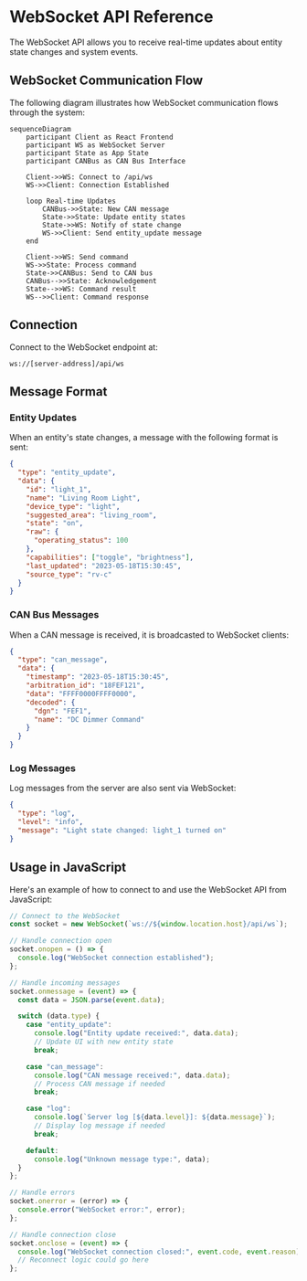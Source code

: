 # WebSocket API Reference

The WebSocket API allows you to receive real-time updates about entity state changes and system events.

## WebSocket Communication Flow

The following diagram illustrates how WebSocket communication flows through the system:

```mermaid
sequenceDiagram
    participant Client as React Frontend
    participant WS as WebSocket Server
    participant State as App State
    participant CANBus as CAN Bus Interface

    Client->>WS: Connect to /api/ws
    WS->>Client: Connection Established

    loop Real-time Updates
        CANBus->>State: New CAN message
        State->>State: Update entity states
        State->>WS: Notify of state change
        WS->>Client: Send entity_update message
    end

    Client->>WS: Send command
    WS->>State: Process command
    State->>CANBus: Send to CAN bus
    CANBus-->>State: Acknowledgement
    State-->>WS: Command result
    WS-->>Client: Command response
```

## Connection

Connect to the WebSocket endpoint at:

```text
ws://[server-address]/api/ws
```

## Message Format

### Entity Updates

When an entity's state changes, a message with the following format is sent:

```json
{
  "type": "entity_update",
  "data": {
    "id": "light_1",
    "name": "Living Room Light",
    "device_type": "light",
    "suggested_area": "living_room",
    "state": "on",
    "raw": {
      "operating_status": 100
    },
    "capabilities": ["toggle", "brightness"],
    "last_updated": "2023-05-18T15:30:45",
    "source_type": "rv-c"
  }
}
```

### CAN Bus Messages

When a CAN message is received, it is broadcasted to WebSocket clients:

```json
{
  "type": "can_message",
  "data": {
    "timestamp": "2023-05-18T15:30:45",
    "arbitration_id": "18FEF121",
    "data": "FFFF0000FFFF0000",
    "decoded": {
      "dgn": "FEF1",
      "name": "DC Dimmer Command"
    }
  }
}
```

### Log Messages

Log messages from the server are also sent via WebSocket:

```json
{
  "type": "log",
  "level": "info",
  "message": "Light state changed: light_1 turned on"
}
```

## Usage in JavaScript

Here's an example of how to connect to and use the WebSocket API from JavaScript:

```javascript
// Connect to the WebSocket
const socket = new WebSocket(`ws://${window.location.host}/api/ws`);

// Handle connection open
socket.onopen = () => {
  console.log("WebSocket connection established");
};

// Handle incoming messages
socket.onmessage = (event) => {
  const data = JSON.parse(event.data);

  switch (data.type) {
    case "entity_update":
      console.log("Entity update received:", data.data);
      // Update UI with new entity state
      break;

    case "can_message":
      console.log("CAN message received:", data.data);
      // Process CAN message if needed
      break;

    case "log":
      console.log(`Server log [${data.level}]: ${data.message}`);
      // Display log message if needed
      break;

    default:
      console.log("Unknown message type:", data);
  }
};

// Handle errors
socket.onerror = (error) => {
  console.error("WebSocket error:", error);
};

// Handle connection close
socket.onclose = (event) => {
  console.log("WebSocket connection closed:", event.code, event.reason);
  // Reconnect logic could go here
};
```
